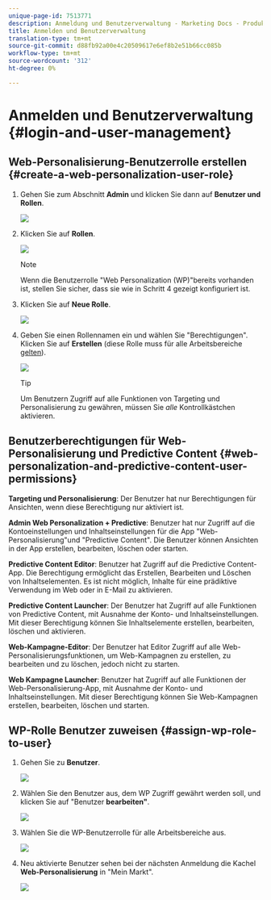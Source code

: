 ```yaml
---
unique-page-id: 7513771
description: Anmeldung und Benutzerverwaltung - Marketing Docs - Produktdokumentation
title: Anmelden und Benutzerverwaltung
translation-type: tm+mt
source-git-commit: d88fb92a00e4c20509617e6ef8b2e51b66cc085b
workflow-type: tm+mt
source-wordcount: '312'
ht-degree: 0%

---
```



# Anmelden und Benutzerverwaltung {#login-and-user-management}

## Web-Personalisierung-Benutzerrolle erstellen {#create-a-web-personalization-user-role}

1. Gehen Sie zum Abschnitt **Admin** und klicken Sie dann auf **Benutzer und Rollen**.

   ![](assets/image2015-4-28-19-3a50-3a49.png)

1. Klicken Sie auf **Rollen**.

   ![](assets/image2015-4-28-19-3a57-3a58.png)

   >[!NOTE]
   >
   >Wenn die Benutzerrolle &quot;Web Personalization (WP)&quot;bereits vorhanden ist, stellen Sie sicher, dass sie wie in Schritt 4 gezeigt konfiguriert ist.

1. Klicken Sie auf **Neue Rolle**.

   ![](assets/three-1.png)

1. Geben Sie einen Rollennamen ein und wählen Sie &quot;Berechtigungen&quot;. Klicken Sie auf **Erstellen** (diese Rolle muss für alle Arbeitsbereiche [gelten](http://docs.marketo.com/display/DOCS/Managing+Marketo+Users#ManagingMarketoUsers-CreateUsers)).

   ![](assets/four.png)

   >[!TIP]
   >
   >Um Benutzern Zugriff auf alle Funktionen von Targeting und Personalisierung zu gewähren, müssen Sie *alle* Kontrollkästchen aktivieren.

## Benutzerberechtigungen für Web-Personalisierung und Predictive Content {#web-personalization-and-predictive-content-user-permissions}

**Targeting und Personalisierung**: Der Benutzer hat nur Berechtigungen für Ansichten, wenn diese Berechtigung nur aktiviert ist.

**Admin Web Personalization + Predictive**: Benutzer hat nur Zugriff auf die Kontoeinstellungen und Inhaltseinstellungen für die App &quot;Web-Personalisierung&quot;und &quot;Predictive Content&quot;. Die Benutzer können Ansichten in der App erstellen, bearbeiten, löschen oder starten.

**Predictive Content Editor**: Benutzer hat Zugriff auf die Predictive Content-App. Die Berechtigung ermöglicht das Erstellen, Bearbeiten und Löschen von Inhaltselementen. Es ist nicht möglich, Inhalte für eine prädiktive Verwendung im Web oder in E-Mail zu aktivieren.

**Predictive Content Launcher**: Der Benutzer hat Zugriff auf alle Funktionen von Predictive Content, mit Ausnahme der Konto- und Inhaltseinstellungen. Mit dieser Berechtigung können Sie Inhaltselemente erstellen, bearbeiten, löschen und aktivieren.

**Web-Kampagne-Editor**: Der Benutzer hat Editor Zugriff auf alle Web-Personalisierungsfunktionen, um Web-Kampagnen zu erstellen, zu bearbeiten und zu löschen, jedoch nicht zu starten.

**Web Kampagne Launcher**: Benutzer hat Zugriff auf alle Funktionen der Web-Personalisierung-App, mit Ausnahme der Konto- und Inhaltseinstellungen. Mit dieser Berechtigung können Sie Web-Kampagnen erstellen, bearbeiten, löschen und starten.

## WP-Rolle Benutzer zuweisen {#assign-wp-role-to-user}

1. Gehen Sie zu **Benutzer**.

   ![](assets/image2015-4-29-11-3a31-3a3.png)

1. Wählen Sie den Benutzer aus, dem WP Zugriff gewährt werden soll, und klicken Sie auf &quot;Benutzer **bearbeiten&quot;**.

   ![](assets/image2015-4-29-11-3a38-3a46.png)

1. Wählen Sie die WP-Benutzerrolle für alle Arbeitsbereiche aus.

   ![](assets/seven.png)

1. Neu aktivierte Benutzer sehen bei der nächsten Anmeldung die Kachel **Web-Personalisierung** in &quot;Mein Markt&quot;.

   ![](assets/eight.png)
